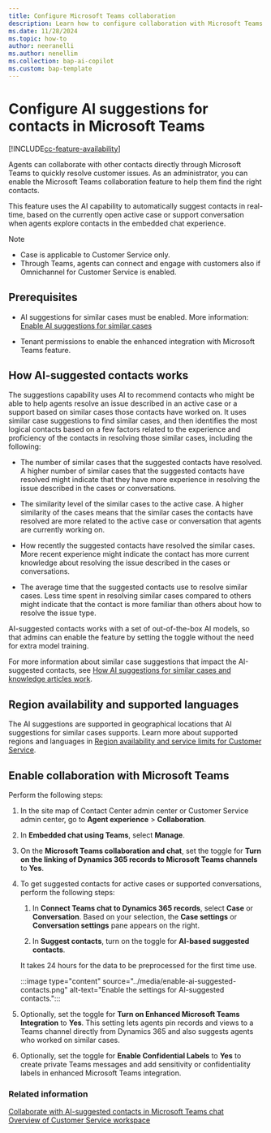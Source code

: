 ```yaml
---
title: Configure Microsoft Teams collaboration
description: Learn how to configure collaboration with Microsoft Teams in Customer Service.
ms.date: 11/28/2024
ms.topic: how-to
author: neeranelli
ms.author: nenellim
ms.collection: bap-ai-copilot
ms.custom: bap-template
---
```


# Configure AI suggestions for contacts in Microsoft Teams

[!INCLUDE[cc-feature-availability](../../includes/cc-feature-availability.md)]

Agents can collaborate with other contacts directly through Microsoft Teams to quickly resolve customer issues. As an administrator, you can enable the Microsoft Teams collaboration feature to help them find the right contacts.

This feature uses the AI capability to automatically suggest contacts in real-time, based on the currently open active case or support conversation when agents explore contacts in the embedded chat experience.

> [!NOTE]
> - Case is applicable to Customer Service only.
> - Through Teams, agents can connect and engage with customers also if Omnichannel for Customer Service is enabled.

## Prerequisites

- AI suggestions for similar cases must be enabled. More information: [Enable AI suggestions for similar cases](csw-enable-ai-suggested-cases-knowledge-articles.md)

- Tenant permissions to enable the enhanced integration with Microsoft Teams feature.

## How AI-suggested contacts works

The suggestions capability uses AI to recommend contacts who might be able to help agents resolve an issue described in an active case or a support based on similar cases those contacts have worked on. It uses similar case suggestions to find similar cases, and then identifies the most logical contacts based on a few factors related to the experience and proficiency of the contacts in resolving those similar cases, including the following:

- The number of similar cases that the suggested contacts have resolved. A higher number of similar cases that the suggested contacts have resolved might indicate that they have more experience in resolving the issue described in the cases or conversations.

- The similarity level of the similar cases to the active case. A higher similarity of the cases means that the similar cases the contacts have resolved are more related to the active case or conversation that agents are currently working on.

- How recently the suggested contacts have resolved the similar cases. More recent experience might indicate the contact has more current knowledge about resolving the issue described in the cases or conversations.

- The average time that the suggested contacts use to resolve similar cases. Less time spent in resolving similar cases compared to others might indicate that the contact is more familiar than others about how to resolve the issue type.

AI-suggested contacts works with a set of out-of-the-box AI models, so that admins can enable the feature by setting the toggle without the need for extra model training.

For more information about similar case suggestions that impact the AI-suggested contacts, see [How AI suggestions for similar cases and knowledge articles work](csw-enable-ai-suggested-cases-knowledge-articles.md#how-ai-suggestions-for-similar-cases-and-knowledge-articles-work).

## Region availability and supported languages

The AI suggestions are supported in geographical locations that AI suggestions for similar cases supports. Learn more about supported regions and languages in [Region availability and service limits for Customer Service](cs-region-availability-service-limits.md).

## Enable collaboration with Microsoft Teams

Perform the following steps:

1. In the site map of Contact Center admin center or Customer Service admin center, go to **Agent experience** > **Collaboration**.
    
1. In **Embedded chat using Teams**, select **Manage**.

1. On the **Microsoft Teams collaboration and chat**, set the toggle for **Turn on the linking of Dynamics 365 records to Microsoft Teams channels** to **Yes**.

1. To get suggested contacts for active cases or supported conversations, perform the following steps:
   
   1. In **Connect Teams chat to Dynamics 365 records**, select **Case** or **Conversation**. Based on your selection, the **Case settings** or **Conversation settings** pane appears on the right.

   1. In **Suggest contacts**, turn on the toggle for **AI-based suggested contacts**.

    It takes 24 hours for the data to be preprocessed for the first time use.

    :::image type="content" source="../media/enable-ai-suggested-contacts.png" alt-text="Enable the settings for AI-suggested contacts.":::

1. Optionally, set the toggle for **Turn on Enhanced Microsoft Teams Integration** to **Yes**. This setting lets agents pin records and views to a Teams channel directly from Dynamics 365 and also suggests agents who worked on similar cases.

1. Optionally, set the toggle for **Enable Confidential Labels** to **Yes** to create private Teams messages and add sensitivity or confidentiality labels in enhanced Microsoft Teams integration.


### Related information

[Collaborate with AI-suggested contacts in Microsoft Teams chat](../use/use-ai-suggested-contacts-teams.md)  
[Overview of Customer Service workspace](../implement/csw-overview.md)  

